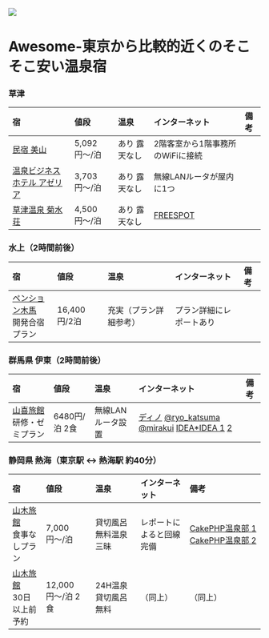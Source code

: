 
![](http://d.pr/i/GXSW.png)

# Awesome-東京から比較的近くのそこそこ安い温泉宿

### 草津

| 宿 | 値段 | 温泉 | インターネット | 備考 |
|:---|:-----|:-----|:---------------|:-----|
| [民宿 美山](http://minsyuku-miyama.com/)                       | 5,092円〜/泊 | あり 露天なし | 2階客室から1階事務所のWiFiに接続 |  |
| [温泉ビジネスホテル アゼリア](http://www.jalan.net/yad300018/) | 3,703円〜/泊 | あり 露天なし | 無線LANルータが屋内に1つ |  |
| [草津温泉 菊水荘](http://kikusuisou.com/)                      | 4,500円〜/泊 | あり 露天なし | [FREESPOT](https://freespot.com/map/tenpo.php?n=7336) |  |

### 水上（2時間前後）

| 宿 | 値段 | 温泉 | インターネット | 備考 |
|:---|:-----|:-----|:---------------|:-----|
| [ペンション木馬](http://www.pension-mokuba.com/plan/index.html)<br>開発合宿プラン | 16,400円/2泊 | 充実（プラン詳細参考） | プラン詳細にレポートあり |

### 群馬県 伊東（2時間前後）

| 宿 | 値段 | 温泉 | インターネット | 備考 |
|:---|:-----|:-----|:---------------|:-----|
| [山喜旅館](http://www.ito-yamaki.jp/plan.html)<br>研修・ゼミプラン | 6480円/泊 2食 | 無線LANルータ設置 | [ディノ](http://openlab.dino.co.jp/2008/05/08/235929241.html) [@ryo_katsuma](http://blog.katsuma.tv/2008/11/developers_camp_001.html) [@mirakui](http://blog.mirakui.com/entry/20090427/gasshuku) [IDEA*IDEA 1](http://www.ideaxidea.com/archives/2005/12/post_52.html) [2](http://www.ideaxidea.com/archives/2009/03/devcamp200903.html) |

### 静岡県 熱海（東京駅 <-> 熱海駅 約40分）

| 宿 | 値段 | 温泉 | インターネット | 備考 |
|:---|:-----|:-----|:---------------|:-----|
| [山木旅館](http://www.yamakiryokan.co.jp/)<br>食事なしプラン | 7,000円〜/泊      | 貸切風呂無料温泉三昧 | レポートによると回線完備 | [CakePHP温泉部 1](https://web.archive.org/web/20140801055612/http://1-byte.jp/2011/03/03/review_yamaki_in_atami/) [CakePHP温泉部 2](http://hideichi.com/archives/318) |
| [山木旅館](http://www.yamakiryokan.co.jp/)<br>30日以上前予約 | 12,000円〜/泊 2食 | 24H温泉 貸切風呂無料 | （同上） | （同上） |
